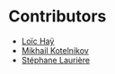 # Contributors

* [Loïc Haÿ](http://twitter.com/loichay)
* [Mikhail Kotelnikov](http://ubimix.com)
* [Stéphane Laurière](http://ubimix.com)